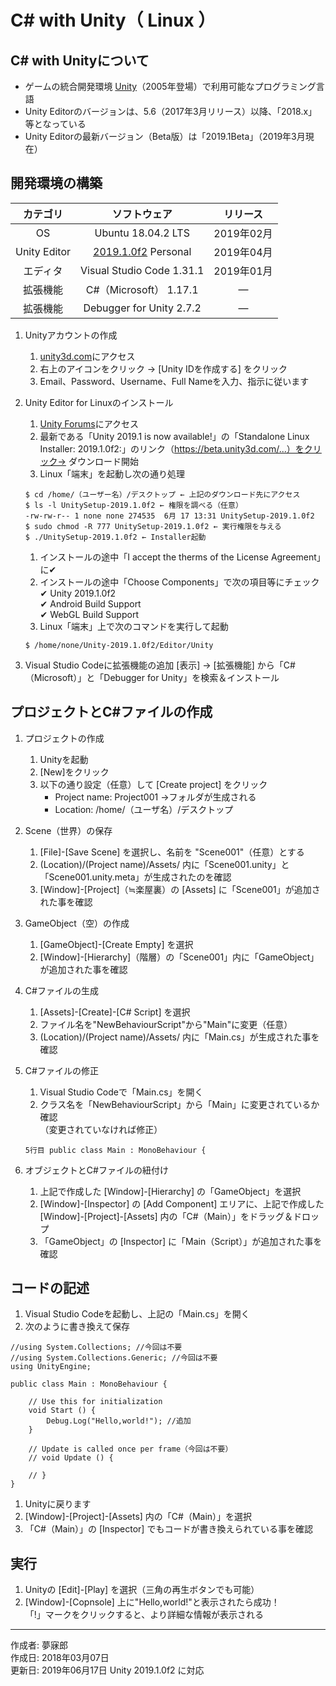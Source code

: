 # C# with Unity（ Linux ）

## C# with Unityについて

* ゲームの統合開発環境 [Unity](https://unity3d.com/jp/)（2005年登場）で利用可能なプログラミング言語
* Unity Editorのバージョンは、5.6（2017年3月リリース）以降、「2018.x」等となっている
* Unity Editorの最新バージョン（Beta版）は「2019.1Beta」（2019年3月現在）


## 開発環境の構築

|カテゴリ|ソフトウェア|リリース|
|:--:|:--:|:--:|
|OS|Ubuntu 18.04.2 LTS|2019年02月|
|Unity Editor| [2019.1.0f2](https://forum.unity.com/threads/unity-on-linux-release-notes-and-known-issues.350256/page-2) Personal|2019年04月|
|エディタ|Visual Studio Code 1.31.1|2019年01月|
|拡張機能|C#（Microsoft） 1.17.1|―|
|拡張機能|Debugger for Unity 2.7.2|―||

1. Unityアカウントの作成
    1. [unity3d.com](https://unity3d.com/jp)にアクセス
    1. 右上のアイコンをクリック → [Unity IDを作成する] をクリック
    1. Email、Password、Username、Full Nameを入力、指示に従います

1. Unity Editor for Linuxのインストール
    1. [Unity Forums](https://forum.unity.com/threads/unity-on-linux-release-notes-and-known-issues.350256/page-2)にアクセス
    1. 最新である「Unity 2019.1 is now available!」の「Standalone Linux Installer:
2019.1.0f2:」のリンク（https://beta.unity3d.com/...）をクリック→ ダウンロード開始
    1. Linux「端末」を起動し次の通り処理
    ```
    $ cd /home/（ユーザー名）/デスクトップ ← 上記のダウンロード先にアクセス
    $ ls -l UnitySetup-2019.1.0f2 ← 権限を調べる（任意）
    -rw-rw-r-- 1 none none 274535  6月 17 13:31 UnitySetup-2019.1.0f2
    $ sudo chmod -R 777 UnitySetup-2019.1.0f2 ← 実行権限を与える
    $ ./UnitySetup-2019.1.0f2 ← Installer起動
    ```
    1. インストールの途中「I accept the therms of the License Agreement」に✔
    1. インストールの途中「Choose Components」で次の項目等にチェック  
        ✔ Unity 2019.1.0f2  
        ✔ Android Build Support  
        ✔ WebGL Build Support  
    1. Linux「端末」上で次のコマンドを実行して起動  
    ```
    $ /home/none/Unity-2019.1.0f2/Editor/Unity
    ```

1. Visual Studio Codeに拡張機能の追加
    [表示] → [拡張機能] から「C#（Microsoft）」と「Debugger for Unity」を検索＆インストール


## プロジェクトとC#ファイルの作成

1. プロジェクトの作成
    1. Unityを起動
    1. [New]をクリック
    1. 以下の通り設定（任意）して [Create project] をクリック
        * Project name: Project001 →フォルダが生成される
        * Location: /home/（ユーザ名）/デスクトップ

1. Scene（世界）の保存  
    1. [File]-[Save Scene] を選択し、名前を "Scene001"（任意）とする
    1. (Location)/(Project name)/Assets/ 内に「Scene001.unity」と「Scene001.unity.meta」が生成されたのを確認
    1. [Window]-[Project]（≒楽屋裏）の [Assets] に「Scene001」が追加された事を確認

1. GameObject（空）の作成  
    1. [GameObject]-[Create Empty] を選択
    1. [Window]-[Hierarchy]（階層）の「Scene001」内に「GameObject」が追加された事を確認

1. C#ファイルの生成
    1. [Assets]-[Create]-[C# Script] を選択
    1. ファイル名を"NewBehaviourScript"から"Main"に変更（任意）
    1. (Location)/(Project name)/Assets/ 内に「Main.cs」が生成された事を確認

1. C#ファイルの修正
    1. Visual Studio Codeで「Main.cs」を開く
    1. クラス名を「NewBehaviourScript」から「Main」に変更されているか確認  
    （変更されていなければ修正）
    ```
    5行目 public class Main : MonoBehaviour {
    ```

1. オブジェクトとC#ファイルの紐付け
    1. 上記で作成した [Window]-[Hierarchy] の「GameObject」を選択
    1. [Window]-[Inspector] の [Add Component] エリアに、上記で作成した [Window]-[Project]-[Assets] 内の「C#（Main）」をドラッグ＆ドロップ
    1. 「GameObject」の [Inspector] に「Main（Script）」が追加された事を確認


## コードの記述

1. Visual Studio Codeを起動し、上記の「Main.cs」を開く
1. 次のように書き換えて保存
```
//using System.Collections; //今回は不要
//using System.Collections.Generic; //今回は不要
using UnityEngine;

public class Main : MonoBehaviour {

	// Use this for initialization
	void Start () {
		Debug.Log("Hello,world!"); //追加
	}
	
	// Update is called once per frame（今回は不要）
	// void Update () {
		
	// }
}
```
1. Unityに戻ります
1. [Window]-[Project]-[Assets] 内の「C#（Main）」を選択
1. 「C#（Main）」の [Inspector] でもコードが書き換えられている事を確認


## 実行

1. Unityの [Edit]-[Play] を選択（三角の再生ボタンでも可能）
1. [Window]-[Copnsole] 上に"Hello,world!"と表示されたら成功！  
「!」マークをクリックすると、より詳細な情報が表示される

***
作成者: 夢寐郎  
作成日: 2018年03月07日  
更新日: 2019年06月17日 Unity 2019.1.0f2 に対応